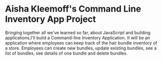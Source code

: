 # Aisha Kleemoff's Command Line Inventory App Project 

 Bringing together all we've learned so far, about JavaScript and building applications,I'll build a Command-line Inventory Application. It will be an application where employees can keep track of the hair bundle inventory of a store. Employees can create new bundles, update existing bundles, see a list of bundles, see details of one bundle and delete bundles. 